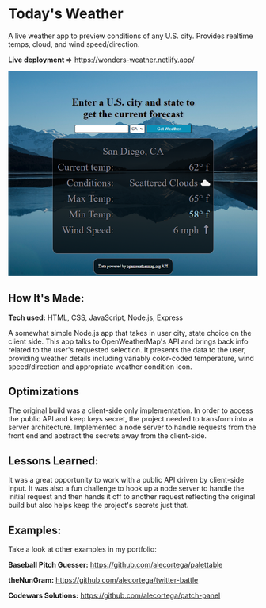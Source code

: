 # Today's Weather

A live weather app to preview conditions of any U.S. city. Provides realtime temps, cloud, and wind speed/direction.

**Live deployment =>** https://wonders-weather.netlify.app/

![alt tag](/public/img/pic01.png)

## How It's Made:

**Tech used:** HTML, CSS, JavaScript, Node.js, Express

A somewhat simple Node.js app that takes in user city, state choice on the client side. This app talks to OpenWeatherMap's API and brings back info related to the user's requested selection. It presents the data to the user, providing weather details including variably color-coded temperature, wind speed/direction and appropriate weather condition icon.

## Optimizations

The original build was a client-side only implementation. In order to access the public API and keep keys secret, the project needed to transform into a server architecture. Implemented a node server to handle requests from the front end and abstract the secrets away from the client-side.

## Lessons Learned:

It was a great opportunity to work with a public API driven by client-side input. It was also a fun challenge to hook up a node server to handle the initial request and then hands it off to another request reflecting the original build but also helps keep the project's secrets just that.

## Examples:

Take a look at other examples in my portfolio:

**Baseball Pitch Guesser:** https://github.com/alecortega/palettable

**theNunGram:** https://github.com/alecortega/twitter-battle

**Codewars Solutions:** https://github.com/alecortega/patch-panel
